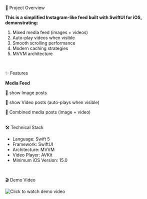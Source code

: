 📱 Project Overview

**This is a simplified Instagram-like feed built with SwiftUI for iOS, demonstrating:**

1. Mixed media feed (images + videos)
2. Auto-play videos when visible
3. Smooth scrolling performance
4. Modern caching strategies
5. MVVM architecture  
<br/>


✨ Features

**Media Feed**

📸 show Image posts

🎥 show Video posts (auto-plays when visible)

🔄 Combined media posts (image + video)  
<br/>


🛠️ Technical Stack

- Language: Swift 5
- Framework: SwiftUI
- Architecture: MVVM
- Video Player: AVKit
- Minimum iOS Version: 15.0
<br/>

🎬 Demo Video

![Click to watch demo video]([https://myoctocat.com/assets/images/base-octocat.svg](https://github.com/user-attachments/assets/3b9534ac-fd80-48b4-ae78-8d56f440f2a5))



